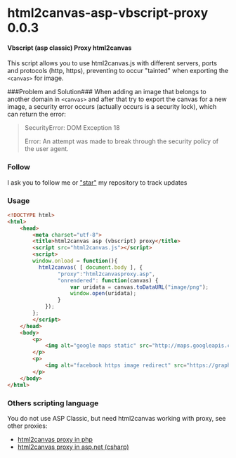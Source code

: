 html2canvas-asp-vbscript-proxy 0.0.3
=====================

#### Vbscript (asp classic) Proxy html2canvas ####

This script allows you to use html2canvas.js with different servers, ports and protocols (http, https),
preventing to occur "tainted" when exporting the `<canvas>` for image.

###Problem and Solution###
When adding an image that belongs to another domain in `<canvas>` and after that try to export the canvas
for a new image, a security error occurs (actually occurs is a security lock), which can return the error:

> SecurityError: DOM Exception 18
>
> Error: An attempt was made to break through the security policy of the user agent.

### Follow ###

I ask you to follow me or ["star"](https://github.com/brcontainer/html2canvas-asp-vbscript-proxy/star) my repository to track updates

### Usage ###

```html
<!DOCTYPE html>
<html>
	<head>
		<meta charset="utf-8">
		<title>html2canvas asp (vbscript) proxy</title>
		<script src="html2canvas.js"></script>
		<script>
		window.onload = function(){
		  html2canvas( [ document.body ], {
				"proxy":"html2canvasproxy.asp",
				"onrendered": function(canvas) {
					var uridata = canvas.toDataURL("image/png");
					window.open(uridata);
				}
			});
		};
		</script>
	</head>
	<body>
		<p>
			<img alt="google maps static" src="http://maps.googleapis.com/maps/api/staticmap?center=40.714728,-73.998672&amp;zoom=12&amp;size=400x400&amp;maptype=roadmap&amp;sensor=false">
		</p>
		<p>
			<img alt="facebook https image redirect" src="https://graph.facebook.com/1415773021975267/picture">
		</p>
	</body>
</html>
```

### Others scripting language ###

You do not use ASP Classic, but need html2canvas working with proxy, see other proxies:

* [html2canvas proxy in php](https://github.com/brcontainer/html2canvas-php-proxy)
* [html2canvas proxy in asp.net (csharp)](https://github.com/brcontainer/html2canvas-csharp-proxy)

